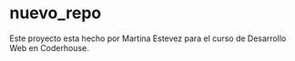 # nuevo_repo
Este proyecto esta hecho por Martina Estevez para el curso de Desarrollo Web en Coderhouse.
